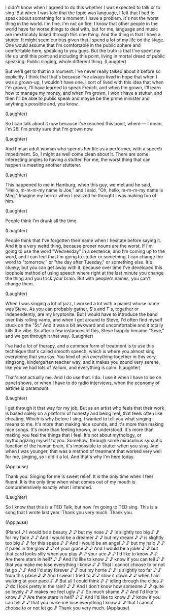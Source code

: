
I didn&#39;t know when I agreed to do this
whether I was expected to talk or to sing.
But when I was told that the topic was language,
I felt that I had to speak about something for a moment.
I have a problem.
It&#39;s not the worst thing in the world.
I&#39;m fine.
I&#39;m not on fire.
I know that other people in the world
have far worse things to deal with,
but for me, language and music are
inextricably linked through this one thing.
And the thing is that I have a stutter.
It might seem curious given that I spend
a lot of my life on the stage.
One would assume that I&#39;m comfortable
in the public sphere and comfortable here,
speaking to you guys.
But the truth is that I&#39;ve spent
my life up until this point
and including this point, living in mortal dread
of public speaking.
Public singing, whole different thing. 
(Laughter)

But we&#39;ll get to that in a moment.
I&#39;ve never really talked about it before so explicitly.
I think that that&#39;s because I&#39;ve always lived in hope
that when I was a grown-up,
I wouldn&#39;t have one.
I sort of lived with this idea that when I&#39;m grown,
I&#39;ll have learned to speak French,
and when I&#39;m grown, I&#39;ll learn
how to manage my money,
and when I&#39;m grown, I won&#39;t have a stutter,
and then I&#39;ll be able to public speak
and maybe be the prime minister
and anything&#39;s possible and, you know.

(Laughter)

So I can talk about it now
because I&#39;ve reached this point, where —
I mean, I&#39;m 28.
I&#39;m pretty sure that I&#39;m grown now.

(Laughter)

And I&#39;m an adult woman
who spends her life as a performer,
with a speech impediment.
So, I might as well come clean about it.
There are some interesting
angles to having a stutter.
For me, the worst thing that can happen
is meeting another stutterer.

(Laughter)

This happened to me in Hamburg, when
this guy, we met and he said,
&quot;Hello, m-m-m-my name is Joe,&quot;
and I said, &quot;Oh, hello, m-m-m-my name is Meg.&quot;
Imagine my horror when I realized
he thought I was making fun of him.

(Laughter)

People think I&#39;m drunk all the time.

(Laughter)

People think that I&#39;ve forgotten their name
when I hesitate before saying it.
And it is a very weird thing, because
proper nouns are the worst.
If I&#39;m going to use the word
&quot;Wednesday&quot; in a sentence,
and I&#39;m coming up to the word,
and I can feel that I&#39;m going to stutter or something,
I can change the word to &quot;tomorrow,&quot;
or &quot;the day after Tuesday,&quot;
or something else.
It&#39;s clunky, but you can get away with it,
because over time I&#39;ve developed this
loophole method of using speech
where right at the last minute you
change the thing and you trick your brain.
But with people&#39;s names, you can&#39;t change them.

(Laughter)

When I was singing a lot of jazz,
I worked a lot with a pianist whose name was Steve.
As you can probably gather,
S&#39;s and T&#39;s, together or independently,
are my kryptonite.
But I would have to introduce the band
over this rolling vamp,
and when I got around to Steve,
I&#39;d often find myself stuck on the &quot;St.&quot;
And it was a bit awkward and uncomfortable 
and it totally kills the vibe.
So after a few instances of this,
Steve happily became &quot;Seve,&quot;
and we got through it that way. 
(Laughter)

I&#39;ve had a lot of therapy,
and a common form of treatment is to use
this technique that&#39;s called smooth speech,
which is where you almost
sing everything that you say.
You kind of join everything together in this
very singsong, kindergarten teacher way,
and it makes you sound very serene,
like you&#39;ve had lots of Valium,
and everything is calm. 
(Laughter)

That&#39;s not actually me.
And I do use that. I do.
I use it when I have to be on panel shows,
or when I have to do radio interviews,
when the economy of airtime is paramount.

(Laughter)

I get through it that way for my job.
But as an artist who feels that their work
is based solely on a platform of honesty
and being real,
that feels often like cheating.
Which is why before I sing, I wanted to tell you
what singing means to me.
It&#39;s more than making nice sounds,
and it&#39;s more than making nice songs.
It&#39;s more than feeling known, or understood.
It&#39;s more than making you feel the things that I feel.
It&#39;s not about mythology,
or mythologizing myself to you.
Somehow, through some miraculous
synaptic function of the human brain,
it&#39;s impossible to stutter when you sing.
And when I was younger,
that was a method of treatment
that worked very well for me,
singing, so I did it a lot.
And that&#39;s why I&#39;m here today.

(Applause)

Thank you.
Singing for me is sweet relief.
It is the only time when I feel fluent.
It is the only time when what comes out of my mouth
is comprehensively exactly what I intended.

(Laughter)

So I know that this is a TED Talk,
but now i&#39;m going to TED sing.
This is a song that I wrote last year.
Thank you very much. Thank you.

(Applause)

(Piano)
♪ I would be a beauty ♪
♪ but my nose ♪
♪ is slightly too big ♪
♪ for my face ♪
♪ And I would be a dreamer ♪
♪ but my dream ♪
♪ is slightly too big ♪
♪ for this space ♪
♪ And I would be an angel ♪
♪ but my halo ♪
♪ it pales in the glow ♪
♪ of your grace ♪
♪ And I would be a joker ♪
♪ but that card looks silly when you play ♪
♪ your ace ♪
♪ I&#39;d like to know ♪
♪ Are there stars in hell? ♪
♪ And I&#39;d like to know ♪
♪ know if you can tell ♪
♪ that you make me lose everything I know ♪
♪ That I cannot choose to or not let go ♪
♪ And I&#39;d stay forever ♪
♪ but my home ♪
♪ is slightly too far ♪
♪ from this place ♪
♪ And I swear I tried to ♪
♪ slow it down ♪
♪ when I am walking at your pace ♪
♪ But all I could think ♪
♪ idling through the cities ♪
♪ do I look pretty in the rain? ♪
♪ And I don&#39;t know how someone ♪
♪ quite so lovely ♪
♪ makes me feel ugly ♪
♪ So much shame ♪
♪ And I&#39;d like to know ♪
♪ Are there stars in hell? ♪
♪ And I&#39;d like to know ♪
♪ know if you can tell ♪
♪ that you make me lose everything I know ♪
♪ that I cannot choose to or not let go ♪
Thank you very much. 
(Applause)

